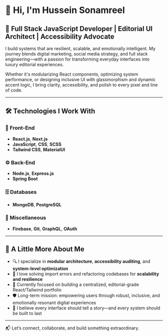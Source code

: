 # 👋 Hi, I'm Hussein Sonamreel

## 🧠 Full Stack JavaScript Developer | Editorial UI Architect | Accessibility Advocate

I build systems that are resilient, scalable, and emotionally intelligent. My journey blends digital marketing, social media strategy, and full stack engineering—with a passion for transforming everyday interfaces into luxury editorial experiences.

Whether it's modularizing React components, optimizing system performance, or designing inclusive UI with glassmorphism and dynamic accent logic, I bring clarity, accessibility, and polish to every pixel and line of code.

---

## 🛠️ Technologies I Work With

### 🎨 Front-End
- **React.js**, **Next.js**
- **JavaScript**, **CSS**, **SCSS**
- **Tailwind CSS**, **MaterialUI**

### ⚙️ Back-End
- **Node.js**, **Express.js**
- **Spring Boot**

### 🗄️ Databases
- **MongoDB**, **PostgreSQL**

### 🔧 Miscellaneous
- **Firebase**, **Git**, **GraphQL**, **OAuth**

---

## 🌱 A Little More About Me

- 🔍 I specialize in **modular architecture**, **accessibility auditing**, and **system-level optimization**
- 🧩 I love solving import errors and refactoring codebases for **scalability and resilience**
- 🎯 Currently focused on building a centralized, editorial-grade React/Tailwind portfolio
- 🛡️ Long-term mission: empowering users through robust, inclusive, and emotionally resonant digital experiences
- 🧵 I believe every interface should tell a story—and every system should be built to last

---

📬 Let’s connect, collaborate, and build something extraordinary.
